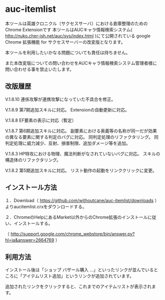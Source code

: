 auc-itemlist
=============

本ツールは英雄クロニクル（サクセスサーバ）における倉庫整理のためのChrome Extensionです
本ツールはAUCキャラ情報検索システム( http://nuko.cher-ish.net/auc/sys/index.html )にて公開されている
google Chrome 拡張機能 for サクセスサーバーの改変版となります。

本ツールを利用したいかなる問題についても責任は持ちません。

また本改変版についての問い合わせをAUCキャラ情報検索システム管理者様に問い合わせる事を禁止いたします。

改版履歴
--------
V.1.8.10 連係攻撃が連携攻撃になっていた不具合を修正。

V.1.8.9 第7期追加スキルに対応。
Extensionの自動更新に対応。

V.1.8.8 EF要素の表示に対応（暫定）

V.1.8.7 第6期追加スキルに対応。
副要素における奥義等の名称が同一だが効果の異なる要素に関する判定のバグに対応。
同判定処理のリファクタリング。
同判定処理に威力減少、反射、損害制限、追加ダメージ等を追加。

V.1.8.3 HP特攻における物理、魔法判断がなされていないバグに対応。
スキルの構造体のリファクタリング。

V.1.8.2 第5期追加スキルに対応。
リスト動作の起動をリンククリックに変更。

インストール方法
---------
１．Download（ https://github.com/withoutcane/auc-itemlist/downloads ） よりaucitemlist.crxをダウンロードする。

２．ChromeのHelpにあるMarket以外からのChrome拡張のインストールに従い、インストールする。

（ http://support.google.com/chrome_webstore/bin/answer.py?hl=ja&answer=2664769 ）


利用方法
---------
インストール後は「ショップ バザール購入 …」といったリンクが並んでいるところに「アイテムリスト追加」というリンクが追加されています。

追加されたリンクをクリックすると、これまでのアイテムリストが表示されます。
